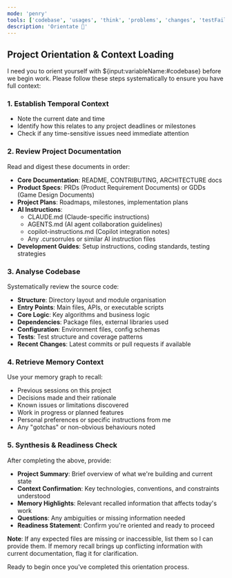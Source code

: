 ```yaml
---
mode: 'penry'
tools: ['codebase', 'usages', 'think', 'problems', 'changes', 'testFailure', 'terminalSelection', 'terminalLastCommand', 'fetch', 'findTestFiles', 'searchResults', 'githubRepo', 'runTests', 'editFiles', 'runNotebooks', 'search', 'runCommands', 'runTasks', 'firecrawl-mcp', 'github', 'google-search', 'memory', 'sequentialthinking', 'time']
description: 'Orientate 🧭'
---
```

## Project Orientation & Context Loading

I need you to orient yourself with ${input:variableName:#codebase} before we begin work. Please follow these steps systematically to ensure you have full context:

### 1. **Establish Temporal Context**
- Note the current date and time
- Identify how this relates to any project deadlines or milestones
- Check if any time-sensitive issues need immediate attention

### 2. **Review Project Documentation**
Read and digest these documents in order:
- **Core Documentation**: README, CONTRIBUTING, ARCHITECTURE docs
- **Product Specs**: PRDs (Product Requirement Documents) or GDDs (Game Design Documents)
- **Project Plans**: Roadmaps, milestones, implementation plans
- **AI Instructions**:
  - CLAUDE.md (Claude-specific instructions)
  - AGENTS.md (AI agent collaboration guidelines)
  - copilot-instructions.md (Copilot integration notes)
  - Any .cursorrules or similar AI instruction files
- **Development Guides**: Setup instructions, coding standards, testing strategies

### 3. **Analyse Codebase**
Systematically review the source code:
- **Structure**: Directory layout and module organisation
- **Entry Points**: Main files, APIs, or executable scripts
- **Core Logic**: Key algorithms and business logic
- **Dependencies**: Package files, external libraries used
- **Configuration**: Environment files, config schemas
- **Tests**: Test structure and coverage patterns
- **Recent Changes**: Latest commits or pull requests if available

### 4. **Retrieve Memory Context**
Use your memory graph to recall:
- Previous sessions on this project
- Decisions made and their rationale
- Known issues or limitations discovered
- Work in progress or planned features
- Personal preferences or specific instructions from me
- Any "gotchas" or non-obvious behaviours noted

### 5. **Synthesis & Readiness Check**
After completing the above, provide:
- **Project Summary**: Brief overview of what we're building and current state
- **Context Confirmation**: Key technologies, conventions, and constraints understood
- **Memory Highlights**: Relevant recalled information that affects today's work
- **Questions**: Any ambiguities or missing information needed
- **Readiness Statement**: Confirm you're oriented and ready to proceed

**Note**: If any expected files are missing or inaccessible, list them so I can provide them. If memory recall brings up conflicting information with current documentation, flag it for clarification.

Ready to begin once you've completed this orientation process.
